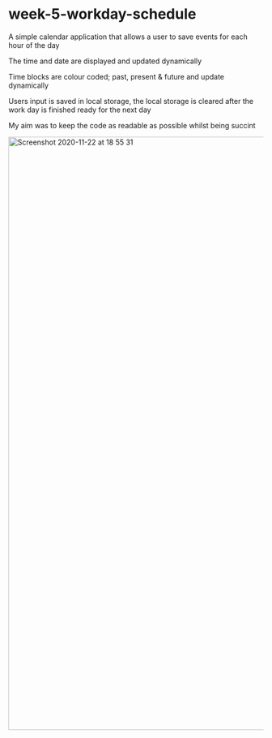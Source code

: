 # week-5-workday-schedule
A simple calendar application that allows a user to save events for each hour of the day

The time and date are displayed and updated dynamically

Time blocks are colour coded; past, present & future and update dynamically

Users input is saved in local storage, the local storage is cleared after the work day is finished ready for the next day 

My aim was to keep the code as readable as possible whilst being succint 

 
<img width="1169" alt="Screenshot 2020-11-22 at 18 55 31" src="https://user-images.githubusercontent.com/67834752/99914596-571c9500-2cf6-11eb-9574-2e4bf659382d.png">
